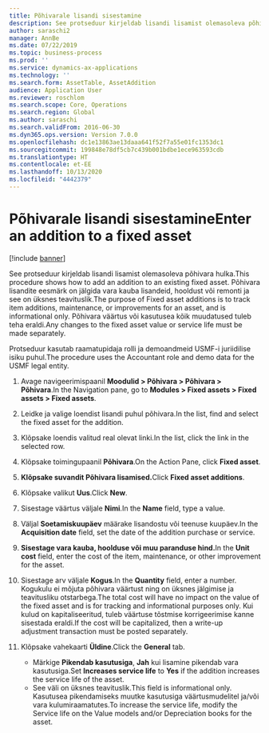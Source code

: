 ```yaml
---
title: Põhivarale lisandi sisestamine
description: See protseduur kirjeldab lisandi lisamist olemasoleva põhivara hulka.
author: saraschi2
manager: AnnBe
ms.date: 07/22/2019
ms.topic: business-process
ms.prod: ''
ms.service: dynamics-ax-applications
ms.technology: ''
ms.search.form: AssetTable, AssetAddition
audience: Application User
ms.reviewer: roschlom
ms.search.scope: Core, Operations
ms.search.region: Global
ms.author: saraschi
ms.search.validFrom: 2016-06-30
ms.dyn365.ops.version: Version 7.0.0
ms.openlocfilehash: dc1e13863ae13daaa641f52f7a55e01fc1353dc1
ms.sourcegitcommit: 199848e78df5cb7c439b001bdbe1ece963593cdb
ms.translationtype: HT
ms.contentlocale: et-EE
ms.lasthandoff: 10/13/2020
ms.locfileid: "4442379"
---
```

# <a name="enter-an-addition-to-a-fixed-asset"></a><span data-ttu-id="6a05a-103">Põhivarale lisandi sisestamine</span><span class="sxs-lookup"><span data-stu-id="6a05a-103">Enter an addition to a fixed asset</span></span>

[!include [banner](../../includes/banner.md)]

<span data-ttu-id="6a05a-104">See protseduur kirjeldab lisandi lisamist olemasoleva põhivara hulka.</span><span class="sxs-lookup"><span data-stu-id="6a05a-104">This procedure shows how to add an addition to an existing fixed asset.</span></span> <span data-ttu-id="6a05a-105">Põhivara lisandite eesmärk on jälgida vara kauba lisandeid, hooldust või remonti ja see on üksnes teavituslik.</span><span class="sxs-lookup"><span data-stu-id="6a05a-105">The purpose of Fixed asset additions is to track item additions, maintenance, or improvements for an asset, and is informational only.</span></span> <span data-ttu-id="6a05a-106">Põhivara väärtus või kasutusea kõik muudatused tuleb teha eraldi.</span><span class="sxs-lookup"><span data-stu-id="6a05a-106">Any changes to the fixed asset value or service life must be made separately.</span></span>   

<span data-ttu-id="6a05a-107">Protseduur kasutab raamatupidaja rolli ja demoandmeid USMF-i juriidilise isiku puhul.</span><span class="sxs-lookup"><span data-stu-id="6a05a-107">The procedure uses the Accountant role and demo data for the USMF legal entity.</span></span>

1. <span data-ttu-id="6a05a-108">Avage navigeerimispaanil **Moodulid > Põhivara > Põhivara > Põhivara**.</span><span class="sxs-lookup"><span data-stu-id="6a05a-108">In the Navigation pane, go to **Modules > Fixed assets > Fixed assets > Fixed assets**.</span></span>
2. <span data-ttu-id="6a05a-109">Leidke ja valige loendist lisandi puhul põhivara.</span><span class="sxs-lookup"><span data-stu-id="6a05a-109">In the list, find and select the fixed asset for the addition.</span></span>
3. <span data-ttu-id="6a05a-110">Klõpsake loendis valitud real olevat linki.</span><span class="sxs-lookup"><span data-stu-id="6a05a-110">In the list, click the link in the selected row.</span></span>
4. <span data-ttu-id="6a05a-111">Klõpsake toimingupaanil **Põhivara**.</span><span class="sxs-lookup"><span data-stu-id="6a05a-111">On the Action Pane, click **Fixed asset**.</span></span>
5. <span data-ttu-id="6a05a-112">**Klõpsake suvandit Põhivara lisamised.**</span><span class="sxs-lookup"><span data-stu-id="6a05a-112">Click **Fixed asset additions**.</span></span>
6. <span data-ttu-id="6a05a-113">Klõpsake valikut **Uus**.</span><span class="sxs-lookup"><span data-stu-id="6a05a-113">Click **New**.</span></span>
7. <span data-ttu-id="6a05a-114">Sisestage väärtus väljale **Nimi**.</span><span class="sxs-lookup"><span data-stu-id="6a05a-114">In the **Name** field, type a value.</span></span>
8. <span data-ttu-id="6a05a-115">Väljal **Soetamiskuupäev** määrake lisandostu või teenuse kuupäev.</span><span class="sxs-lookup"><span data-stu-id="6a05a-115">In the **Acquisition date** field, set the date of the addition purchase or service.</span></span>
9. <span data-ttu-id="6a05a-116">**Sisestage vara kauba, hoolduse või muu paranduse hind.**</span><span class="sxs-lookup"><span data-stu-id="6a05a-116">In the **Unit cost** field, enter the cost of the item, maintenance, or other improvement for the asset.</span></span>
10. <span data-ttu-id="6a05a-117">Sisestage arv väljale **Kogus**.</span><span class="sxs-lookup"><span data-stu-id="6a05a-117">In the **Quantity** field, enter a number.</span></span> <span data-ttu-id="6a05a-118">Kogukulu ei mõjuta põhivara väärtust ning on üksnes jälgimise ja teavitusliku otstarbega.</span><span class="sxs-lookup"><span data-stu-id="6a05a-118">The total cost will have no impact on the value of the fixed asset and is for tracking and informational purposes only.</span></span> <span data-ttu-id="6a05a-119">Kui kulud on kapitaliseeritud, tuleb väärtuse tõstmise korrigeerimise kanne sisestada eraldi.</span><span class="sxs-lookup"><span data-stu-id="6a05a-119">If the cost will be capitalized, then a write-up adjustment transaction must be posted separately.</span></span>  
11. <span data-ttu-id="6a05a-120">Klõpsake vahekaarti **Üldine**.</span><span class="sxs-lookup"><span data-stu-id="6a05a-120">Click the **General** tab.</span></span>

    * <span data-ttu-id="6a05a-121">Märkige **Pikendab kasutusiga**, **Jah** kui lisamine pikendab vara kasutusiga.</span><span class="sxs-lookup"><span data-stu-id="6a05a-121">Set **Increases service life** to **Yes** if the addition increases the service life of the asset.</span></span>  
    * <span data-ttu-id="6a05a-122">See väli on üksnes teavituslik.</span><span class="sxs-lookup"><span data-stu-id="6a05a-122">This field is informational only.</span></span> <span data-ttu-id="6a05a-123">Kasutusea pikendamiseks muutke kasutusiga väärtusmudelitel ja/või vara kulumiraamatutes.</span><span class="sxs-lookup"><span data-stu-id="6a05a-123">To increase the service life, modify the Service life on the Value models and/or Depreciation books for the asset.</span></span>  

